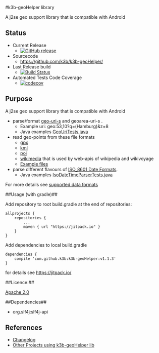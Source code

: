 #k3b-geoHelper library

A j2se geo support library that is compatible with Android

## Status

* Current Release 
  * [![GitHub release](https://img.shields.io/github/release/k3b/k3b-geoHelper.svg?maxAge=2592000)](https://github.com/k3b/k3b-geoHelper/wiki/History)
* Sourcecode 
  * https://github.com/k3b/k3b-geoHelper/
* Last Release build 
  * [![Build Status](https://travis-ci.org/k3b/k3b-geoHelper.svg?branch=master)](https://travis-ci.org/k3b/k3b-geoHelper)
* Automated Tests Code Coverage 
  * [![codecov](https://codecov.io/gh/k3b/k3b-geoHelper/branch/master/graph/badge.svg)](https://codecov.io/gh/k3b/k3b-geoHelper)

## Purpose

A j2se geo support library that is compatible with Android

* parse/format [geo-uri-s](https://github.com/k3b/k3b-geoHelper/wiki/data#geo) and geoarea-uri-s .
	* Example uri: geo:53,10?q=(Hamburg)&z=8
	* Java examples [GeoUriTests.java](https://github.com/k3b/k3b-geoHelper/blob/master/k3b-geoHelper/src/test/java/de/k3b/geo/io/GeoUriTests.java)
* read geo-points from these file formats
	* [gpx](https://github.com/k3b/k3b-geoHelper/wiki/data#gpx)
	* [kml](https://github.com/k3b/k3b-geoHelper/wiki/data#kml)
	* [poi](https://github.com/k3b/k3b-geoHelper/wiki/data#poi)
	* [wikimedia](https://github.com/k3b/k3b-geoHelper/wiki/data#wikimedia) that is used by web-apis of wikipedia and wikivoyage
	* [Example files](https://github.com/k3b/k3b-geoHelper/blob/master/k3b-geoHelper/src/test/resources/de/k3b/geo/io/regressionTests/)
* parse different flavours of [ISO_8601 Date Formats](https://en.wikipedia.org/wiki/ISO_8601). 
	* Java examples [IsoDateTimeParserTests.java](https://github.com/k3b/k3b-geoHelper/blob/master/k3b-geoHelper/src/test/java/de/k3b/util/IsoDateTimeParserTests.java)

For more details see [supported data formats](https://github.com/k3b/k3b-geoHelper/wiki/data)

##Usage (with gradle)##

Add repository to root build.gradle at the end of repositories:

	allprojects {
		repositories {
			...
			maven { url "https://jitpack.io" }
		}
	}

Add dependencies to local build.gradle

	dependencies {
		compile 'com.github.k3b:k3b-geoHelper:v1.1.3'
	}

for details see https://jitpack.io/

##Licence:##

[Apache 2.0](http://www.apache.org/licenses/LICENSE-2.0)<br/>

##Dependencies##

* org.slf4j:slf4j-api

## References ##

* [Changelog](https://github.com/k3b/k3b-geoHelper/wiki/History)
* [Other Projects using k3b-geoHelper lib](https://github.com/k3b/k3b-geoHelper/wiki/Projects)
